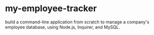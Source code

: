 # my-employee-tracker
build a command-line application from scratch to manage a company's employee database, using Node.js, Inquirer, and MySQL.
